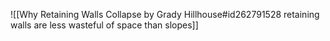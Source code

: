 ![[Why Retaining Walls Collapse by Grady Hillhouse#id262791528 retaining walls are less wasteful of space than slopes]]

